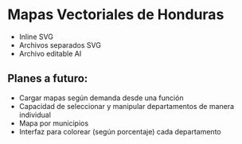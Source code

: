 # Mapas Vectoriales de Honduras

- Inline SVG
- Archivos separados SVG
- Archivo editable AI

## Planes a futuro:

- Cargar mapas según demanda desde una función
- Capacidad de seleccionar y manipular departamentos de manera individual
- Mapa por municipios
- Interfaz para colorear (según porcentaje) cada departamento
